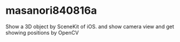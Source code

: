 # masanori840816a
Show a 3D object by SceneKit of iOS. and show camera view and get showing positions by OpenCV

